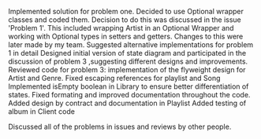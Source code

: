 Implemented solution for problem one. Decided to use Optional wrapper classes and coded them. Decision to do this was discussed in the issue 'Problem 1'. This included wrapping Artist in an Optional Wrapper and working with Optional types in setters and getters. Changes to this were later made by my team.
Suggested alternative implementations for problem 1 in detail
Designed initial version of state diagram and participated in the discussion of problem 3 ,suggesting different designs and improvements. 
Reviewed code for problem 3: implementation of the flyweight design for Artist and Genre. 
Fixed escaping references for playlist and Song
Implemented isEmpty boolean in Library to ensure better differentiation of states. 
Fixed formating and improved documentation throughout the code.
Added design by contract and documentation in Playlist
Added testing of album in Client code

Discussed all of the problems in issues and reviews by other people.